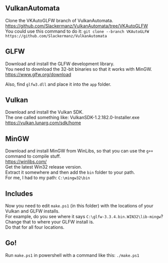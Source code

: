 ## VulkanAutomata
Clone the VKAutoGLFW branch of VulkanAutomata.<br>
https://github.com/Slackermanz/VulkanAutomata/tree/VKAutoGLFW<br>
You could use this command to do it: `git clone --branch VKAutoGLFW https://github.com/Slackermanz/VulkanAutomata`

## GLFW
Download and install the GLFW development library.<br>
You need to download the 32-bit binaries so that it works with MinGW.<br>
https://www.glfw.org/download<br>

Also, find `glfw3.dll` and place it into the `app` folder.

## Vulkan
Download and install the Vulkan SDK.<br>
The one called something like: VulkanSDK-1.2.182.0-Installer.exe<br>
https://vulkan.lunarg.com/sdk/home

## MinGW
Download and install MinGW from WinLibs, so that you can use the `g++` command to compile stuff.<br>
https://winlibs.com/<br>
Get the latest Win32 release version.<br>
Extract it somewhere and then add the `bin` folder to your path.<br>
For me, I had to my path: `C:\mingw32\bin`<br>

## Includes
Now you need to edit `make.ps1` (in this folder) with the locations of your Vulkan and GLFW installs.<br>
For example, do you see where it says `C:\glfw-3.3.4.bin.WIN32\lib-mingw`? Change that to where your GLFW install is.<br>
Do that for all four locations.

## Go!
Run `make.ps1` in powershell with a command like this: `./make.ps1`
